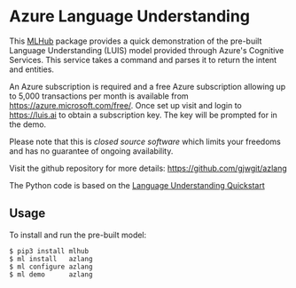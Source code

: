 Azure Language Understanding
============================

This [MLHub](https://mlhub.ai) package provides a quick demonstration
of the pre-built Language Understanding (LUIS) model provided through
Azure's Cognitive Services. This service takes a command and parses it
to return the intent and entities.

An Azure subscription is required and a free Azure subscription
allowing up to 5,000 transactions per month is available from
https://azure.microsoft.com/free/. Once set up visit and login to
https://luis.ai to obtain a subscription key. The key will be prompted
for in the demo.

Please note that this is *closed source software* which limits your
freedoms and has no guarantee of ongoing availability.

Visit the github repository for more details:
<https://github.com/gjwgit/azlang>

The Python code is based on the [Language Understanding
Quickstart](https://docs.microsoft.com/en-us/azure/cognitive-services/luis/luis-get-started-python-get-intent)

Usage
-----

To install and run the pre-built model:

    $ pip3 install mlhub
    $ ml install   azlang
    $ ml configure azlang
    $ ml demo      azlang

